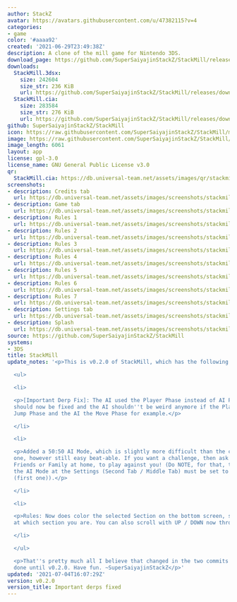 ```yaml
---
author: StackZ
avatar: https://avatars.githubusercontent.com/u/47382115?v=4
categories:
- game
color: '#aaaa92'
created: '2021-06-29T23:49:38Z'
description: A clone of the mill game for Nintendo 3DS.
download_page: https://github.com/SuperSaiyajinStackZ/StackMill/releases
downloads:
  StackMill.3dsx:
    size: 242604
    size_str: 236 KiB
    url: https://github.com/SuperSaiyajinStackZ/StackMill/releases/download/v0.2.0/StackMill.3dsx
  StackMill.cia:
    size: 283584
    size_str: 276 KiB
    url: https://github.com/SuperSaiyajinStackZ/StackMill/releases/download/v0.2.0/StackMill.cia
github: SuperSaiyajinStackZ/StackMill
icon: https://raw.githubusercontent.com/SuperSaiyajinStackZ/StackMill/main/3DS/app/icon.png
image: https://raw.githubusercontent.com/SuperSaiyajinStackZ/StackMill/main/3DS/app/banner.png
image_length: 6061
layout: app
license: gpl-3.0
license_name: GNU General Public License v3.0
qr:
  StackMill.cia: https://db.universal-team.net/assets/images/qr/stackmill.cia.png
screenshots:
- description: Credits tab
  url: https://db.universal-team.net/assets/images/screenshots/stackmill/credits-tab.png
- description: Game tab
  url: https://db.universal-team.net/assets/images/screenshots/stackmill/game-tab.png
- description: Rules 1
  url: https://db.universal-team.net/assets/images/screenshots/stackmill/rules-1.png
- description: Rules 2
  url: https://db.universal-team.net/assets/images/screenshots/stackmill/rules-2.png
- description: Rules 3
  url: https://db.universal-team.net/assets/images/screenshots/stackmill/rules-3.png
- description: Rules 4
  url: https://db.universal-team.net/assets/images/screenshots/stackmill/rules-4.png
- description: Rules 5
  url: https://db.universal-team.net/assets/images/screenshots/stackmill/rules-5.png
- description: Rules 6
  url: https://db.universal-team.net/assets/images/screenshots/stackmill/rules-6.png
- description: Rules 7
  url: https://db.universal-team.net/assets/images/screenshots/stackmill/rules-7.png
- description: Settings tab
  url: https://db.universal-team.net/assets/images/screenshots/stackmill/settings-tab.png
- description: Splash
  url: https://db.universal-team.net/assets/images/screenshots/stackmill/splash.png
source: https://github.com/SuperSaiyajinStackZ/StackMill
systems:
- 3DS
title: StackMill
update_notes: '<p>This is v0.2.0 of StackMill, which has the following changes:</p>

  <ul>

  <li>

  <p>[Important Derp Fix]: The AI used the Player Phase instead of AI Phase. That
  should now be fixed and the AI shouldn''t be weird anymore if the Player had the
  Jump Phase and the AI the Move Phase for example.</p>

  </li>

  <li>

  <p>Added a 50:50 AI Mode, which is slightly more difficult than the completely random
  one, however still easy beat-able. If you want a challenge, then ask one of your
  Friends or Family at home, to play against you! (Do NOTE, for that, the Stone on
  the AI Mode at the Settings (Second Tab / Middle Tab) must be set to the Red one
  (first one)).</p>

  </li>

  <li>

  <p>Rules: Now does color the selected Section on the bottom screen, so you know,
  at which section you are. You can also scroll with UP / DOWN now through the pages.</p>

  </li>

  </ul>

  <p>That''s pretty much all I believe that changed in the two commits that have been
  done until v0.2.0. Have fun. ~SuperSaiyajinStackZ</p>'
updated: '2021-07-04T16:07:29Z'
version: v0.2.0
version_title: Important derps fixed
---
```

